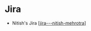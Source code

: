 # Jira

- Nitish's Jira [[jira---nitish-mehrotra]]

[//begin]: # "Autogenerated link references for markdown compatibility"
[jira---nitish-mehrotra]: ../community/nitish-mehrotra/nitish-mehrotras-tools/jira---nitish-mehrotra "Jira - Nitish Mehrotra"
[//end]: # "Autogenerated link references"
